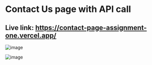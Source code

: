 # Contact Us page with API call
## Live link: https://contact-page-assignment-one.vercel.app/
![image](https://github.com/Rajesh1951/contact-page-assignment/assets/106857701/000b605f-acd1-478a-8dad-4984b389a264)

![image](https://github.com/Rajesh1951/contact-page-assignment/assets/106857701/c71dad2d-b3ea-4700-b2bb-dfdb44aae7dd)